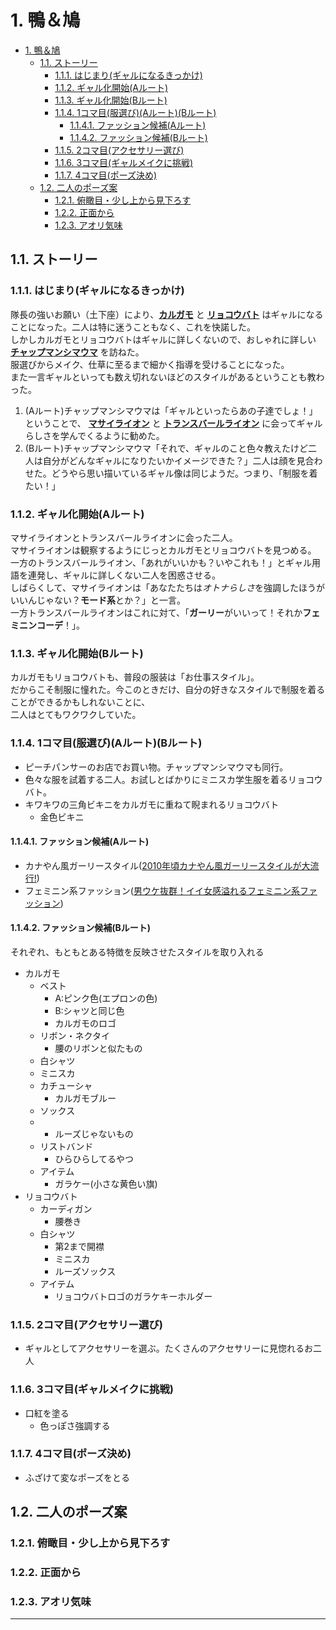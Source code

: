 # 1. 鴨＆鳩

- [1. 鴨＆鳩](#1-鴨鳩)
  - [1.1. ストーリー](#11-ストーリー)
    - [1.1.1. はじまり(ギャルになるきっかけ)](#111-はじまりギャルになるきっかけ)
    - [1.1.2. ギャル化開始(Aルート)](#112-ギャル化開始aルート)
    - [1.1.3. ギャル化開始(Bルート)](#113-ギャル化開始bルート)
    - [1.1.4. 1コマ目(服選び)(Aルート)(Bルート)](#114-1コマ目服選びaルートbルート)
      - [1.1.4.1. ファッション候補(Aルート)](#1141-ファッション候補aルート)
      - [1.1.4.2. ファッション候補(Bルート)](#1142-ファッション候補bルート)
    - [1.1.5. 2コマ目(アクセサリー選び)](#115-2コマ目アクセサリー選び)
    - [1.1.6. 3コマ目(ギャルメイクに挑戦)](#116-3コマ目ギャルメイクに挑戦)
    - [1.1.7. 4コマ目(ポーズ決め)](#117-4コマ目ポーズ決め)
  - [1.2. 二人のポーズ案](#12-二人のポーズ案)
    - [1.2.1. 俯瞰目・少し上から見下ろす](#121-俯瞰目少し上から見下ろす)
    - [1.2.2. 正面から](#122-正面から)
    - [1.2.3. アオリ気味](#123-アオリ気味)

## 1.1. ストーリー

### 1.1.1. はじまり(ギャルになるきっかけ)

隊長の強いお願い（土下座）により、**[カルガモ][F]** と **[リョコウバト][G]** はギャルになることになった。二人は特に迷うこともなく、これを快諾した。  
しかしカルガモとリョコウバトはギャルに詳しくないので、おしゃれに詳しい **[チャップマンシマウマ][C]** を訪ねた。  
服選びからメイク、仕草に至るまで細かく指導を受けることになった。  
また一言ギャルといっても数え切れないほどのスタイルがあるということも教わった。

1. (Aルート)チャップマンシマウマは「ギャルといったらあの子達でしょ！」ということで、 **[マサイライオン][E]** と **[トランスバールライオン][D]** に会ってギャルらしさを学んでくるように勧めた。
2. (Bルート)チャップマンシマウマ「それで、ギャルのこと色々教えたけど二人は自分がどんなギャルになりたいかイメージできた？」二人は顔を見合わせた。どうやら思い描いているギャル像は同じようだ。つまり、「制服を着たい！」

### 1.1.2. ギャル化開始(Aルート)

マサイライオンとトランスバールライオンに会った二人。  
マサイライオンは観察するようにじっとカルガモとリョコウバトを見つめる。  
一方のトランスバールライオン、「あれがいいかも？いやこれも！」とギャル用語を連発し、ギャルに詳しくない二人を困惑させる。  
しばらくして、マサイライオンは「あなたたちは*オトナらしさ*を強調したほうがいいんじゃない？**モード系**とか？」と一言。  
一方トランスバールライオンはこれに対て、「**ガーリー**がいいって！それか**フェミニンコーデ**！」。

### 1.1.3. ギャル化開始(Bルート)

カルガモもリョコウバトも、普段の服装は「お仕事スタイル」。  
だからこそ制服に憧れた。今このときだけ、自分の好きなスタイルで制服を着ることができるかもしれないことに、  
二人はとてもワクワクしていた。

### 1.1.4. 1コマ目(服選び)(Aルート)(Bルート)

- ピーチパンサーのお店でお買い物。チャップマンシマウマも同行。
- 色々な服を試着する二人。お試しとばかりにミニスカ学生服を着るリョコウバト。
- キワキワの三角ビキニをカルガモに重ねて睨まれるリョコウバト
  - 金色ビキニ

#### 1.1.4.1. ファッション候補(Aルート)

- カナやん風ガーリースタイル([2010年頃カナやん風ガーリースタイルが大流行!][A])
- フェミニン系ファッション([男ウケ抜群！イイ女感溢れるフェミニン系ファッション][B])

#### 1.1.4.2. ファッション候補(Bルート)

それぞれ、もともとある特徴を反映させたスタイルを取り入れる

- カルガモ
  - ベスト
    - A:ピンク色(エプロンの色)
    - B:シャツと同じ色
    - カルガモのロゴ
  - リボン・ネクタイ
    - 腰のリボンと似たもの
  - 白シャツ
  - ミニスカ
  - カチューシャ
    - カルガモブルー
  - ソックス
  - - ルーズじゃないもの
  - リストバンド
    - ひらひらしてるやつ
  - アイテム
    - ガラケー(小さな黄色い旗)
- リョコウバト
  - カーディガン
    - 腰巻き
  - 白シャツ
    - 第2まで開襟
    - ミニスカ
    - ルーズソックス
  - アイテム
    - リョコウバトロゴのガラケキーホルダー

### 1.1.5. 2コマ目(アクセサリー選び)

- ギャルとしてアクセサリーを選ぶ。たくさんのアクセサリーに見惚れるお二人

### 1.1.6. 3コマ目(ギャルメイクに挑戦)

- 口紅を塗る
  - 色っぽさ強調する

### 1.1.7. 4コマ目(ポーズ決め)

- ふざけて変なポーズをとる

## 1.2. 二人のポーズ案

### 1.2.1. 俯瞰目・少し上から見下ろす

### 1.2.2. 正面から

### 1.2.3. アオリ気味

---

[A]: https://galture.com/fashion/kanayan-gal.html
[B]: https://galture.com/fashion/feminine.html
[C]: https://japari-library.com/wiki/Chapman%27s_Zebra
[D]: https://japari-library.com/wiki/Transvaal_Lion
[E]: https://japari-library.com/wiki/Masai_Lion/KF3
[F]: https://japari-library.com/wiki/Eastern_Spot-Billed_Duck
[G]: https://japari-library.com/wiki/Passenger_Pigeon
